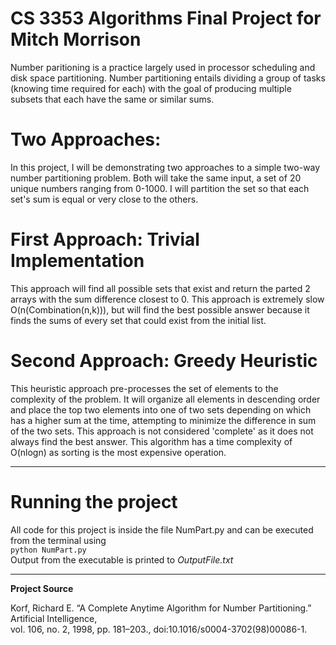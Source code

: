 # CS 3353 Algorithms Final Project for Mitch Morrison <br>

Number paritioning is a practice largely used in processor scheduling and disk space partitioning. Number partitioning entails dividing a group of tasks (knowing time required for each) with the goal of producing multiple subsets that each have the same or similar sums.

# <b>Two Approaches:</b><br>
In this project, I will be demonstrating two approaches to a simple two-way number partitioning problem. Both will take the same input, a set of 20 unique numbers ranging from 0-1000. I will partition the set so that each set's sum is equal or very close to the others. 

# <b>First Approach: Trivial Implementation </b><br>
This approach will find all possible sets that exist and return the parted 2 arrays with the sum difference closest to 0. This approach is extremely slow O(n(Combination(n,k))), but will find the best possible answer because it finds the sums of every set that could exist from the initial list.

# <b>Second Approach: Greedy Heuristic </b><br>
This heuristic approach pre-processes the set of elements to the complexity of the problem. It will organize all elements in descending order and place the top two elements into one of two sets depending on which has a higher sum at the time, attempting to minimize the difference in sum of the two sets. This approach is not considered 'complete' as it does not always find the best answer. This algorithm has a time complexity of O(nlogn) as sorting is the most expensive operation.

----------------------------------------------------------------------------------------

# <b>Running the project</b><br>
All code for this project is inside the file NumPart.py and can be executed from the terminal using 
<br>```python NumPart.py``` <br>
Output from the executable is printed to <i>OutputFile.txt</i>

----------------------------------------------------------------------------------------
<b>Project Source</b><br>

Korf, Richard E. “A Complete Anytime Algorithm for Number Partitioning.” Artificial Intelligence, <br> vol. 106, no. 2, 1998, pp. 181–203., doi:10.1016/s0004-3702(98)00086-1.

